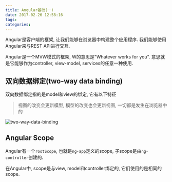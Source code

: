 ```yaml
---
title: Angular基础(一)
date: 2017-02-26 12:58:16
tags:
categories:
---
```



Angular是客户端的框架, 让我们能够在浏览器中构建整个应用程序.
我们能够使用Angular来与REST API进行交互.

Angular是一个MVW模式的框架, W的意思是"Whatever works for you". 意思就是它能够作为controller, view-model, services的任意一种使用.

## 双向数据绑定(two-way data binding)
双向数据绑定指的是model和view的绑定, 它有以下特征

> 视图的改变会更新模型, 模型的改变也会更新视图, 一切都是发生在浏览器中的

![two-way-data-binding](http://ohrpyryjo.bkt.clouddn.com/16-12-14/43062226-file_1481688667084_58c0.png)

## Angular Scope
Angular有一个`rootScope`, 也就是`ng-app`定义的scope, 子scope是由`ng-controller`创建的.

在Angular中, scope是与view, model和controller绑定的, 它们使用的是相同的scope.
